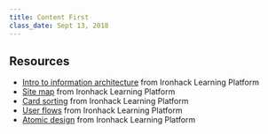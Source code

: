 ```yaml
---
title: Content First
class_date: Sept 13, 2018
---
```


Resources
----------

- [Intro to information architecture](http://learn.ironhack.com/#/learning_unit/5023) from Ironhack Learning Platform
- [Site map](http://learn.ironhack.com/#/learning_unit/5024) from Ironhack Learning Platform
- [Card sorting](http://learn.ironhack.com/#/learning_unit/5026) from Ironhack Learning Platform
- [User flows](http://learn.ironhack.com/#/learning_unit/5028) from Ironhack Learning Platform
- [Atomic design](http://learn.ironhack.com/#/learning_unit/5080) from Ironhack Learning Platform
